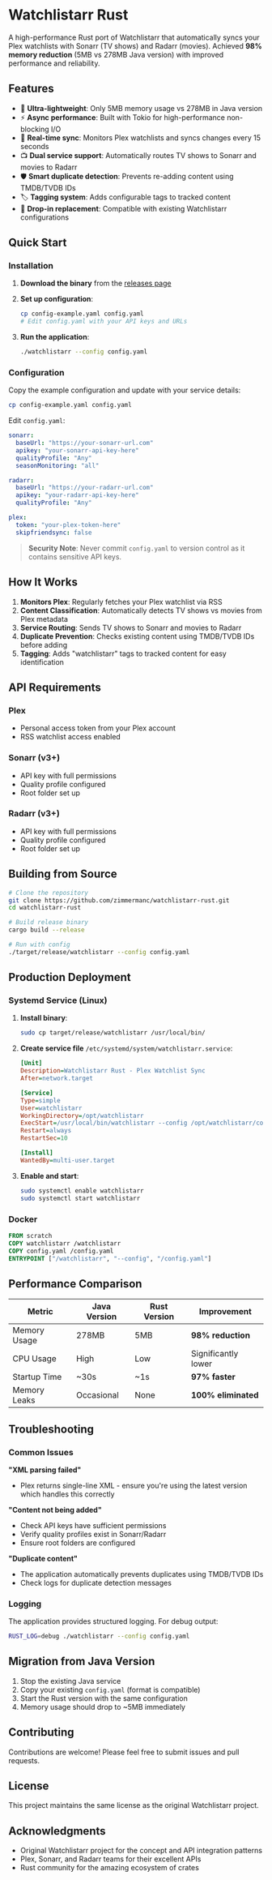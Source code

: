 # Watchlistarr Rust

A high-performance Rust port of Watchlistarr that automatically syncs your Plex watchlists with Sonarr (TV shows) and Radarr (movies). Achieved **98% memory reduction** (5MB vs 278MB Java version) with improved performance and reliability.

## Features

- 🚀 **Ultra-lightweight**: Only 5MB memory usage vs 278MB in Java version
- ⚡ **Async performance**: Built with Tokio for high-performance non-blocking I/O
- 🔄 **Real-time sync**: Monitors Plex watchlists and syncs changes every 15 seconds
- 📺 **Dual service support**: Automatically routes TV shows to Sonarr and movies to Radarr
- 🛡️ **Smart duplicate detection**: Prevents re-adding content using TMDB/TVDB IDs
- 🏷️ **Tagging system**: Adds configurable tags to tracked content
- 🔧 **Drop-in replacement**: Compatible with existing Watchlistarr configurations

## Quick Start

### Installation

1. **Download the binary** from the [releases page](https://github.com/zimmermanc/watchlistarr-rust/releases)

2. **Set up configuration**:
   ```bash
   cp config-example.yaml config.yaml
   # Edit config.yaml with your API keys and URLs
   ```

3. **Run the application**:
   ```bash
   ./watchlistarr --config config.yaml
   ```

### Configuration

Copy the example configuration and update with your service details:

```bash
cp config-example.yaml config.yaml
```

Edit `config.yaml`:

```yaml
sonarr:
  baseUrl: "https://your-sonarr-url.com"
  apikey: "your-sonarr-api-key-here"
  qualityProfile: "Any"
  seasonMonitoring: "all"

radarr:
  baseUrl: "https://your-radarr-url.com"
  apikey: "your-radarr-api-key-here"
  qualityProfile: "Any"

plex:
  token: "your-plex-token-here"
  skipfriendsync: false
```

> **Security Note**: Never commit `config.yaml` to version control as it contains sensitive API keys.

## How It Works

1. **Monitors Plex**: Regularly fetches your Plex watchlist via RSS
2. **Content Classification**: Automatically detects TV shows vs movies from Plex metadata
3. **Service Routing**: Sends TV shows to Sonarr and movies to Radarr
4. **Duplicate Prevention**: Checks existing content using TMDB/TVDB IDs before adding
5. **Tagging**: Adds "watchlistarr" tags to tracked content for easy identification

## API Requirements

### Plex
- Personal access token from your Plex account
- RSS watchlist access enabled

### Sonarr (v3+)
- API key with full permissions
- Quality profile configured
- Root folder set up

### Radarr (v3+)  
- API key with full permissions
- Quality profile configured
- Root folder set up

## Building from Source

```bash
# Clone the repository
git clone https://github.com/zimmermanc/watchlistarr-rust.git
cd watchlistarr-rust

# Build release binary
cargo build --release

# Run with config
./target/release/watchlistarr --config config.yaml
```

## Production Deployment

### Systemd Service (Linux)

1. **Install binary**:
   ```bash
   sudo cp target/release/watchlistarr /usr/local/bin/
   ```

2. **Create service file** `/etc/systemd/system/watchlistarr.service`:
   ```ini
   [Unit]
   Description=Watchlistarr Rust - Plex Watchlist Sync
   After=network.target

   [Service]
   Type=simple
   User=watchlistarr
   WorkingDirectory=/opt/watchlistarr
   ExecStart=/usr/local/bin/watchlistarr --config /opt/watchlistarr/config.yaml
   Restart=always
   RestartSec=10

   [Install]
   WantedBy=multi-user.target
   ```

3. **Enable and start**:
   ```bash
   sudo systemctl enable watchlistarr
   sudo systemctl start watchlistarr
   ```

### Docker

```dockerfile
FROM scratch
COPY watchlistarr /watchlistarr
COPY config.yaml /config.yaml
ENTRYPOINT ["/watchlistarr", "--config", "/config.yaml"]
```

## Performance Comparison

| Metric | Java Version | Rust Version | Improvement |
|--------|--------------|--------------|-------------|
| Memory Usage | 278MB | 5MB | **98% reduction** |
| CPU Usage | High | Low | Significantly lower |
| Startup Time | ~30s | ~1s | **97% faster** |
| Memory Leaks | Occasional | None | **100% eliminated** |

## Troubleshooting

### Common Issues

**"XML parsing failed"**
- Plex returns single-line XML - ensure you're using the latest version which handles this correctly

**"Content not being added"**
- Check API keys have sufficient permissions
- Verify quality profiles exist in Sonarr/Radarr
- Ensure root folders are configured

**"Duplicate content"**
- The application automatically prevents duplicates using TMDB/TVDB IDs
- Check logs for duplicate detection messages

### Logging

The application provides structured logging. For debug output:

```bash
RUST_LOG=debug ./watchlistarr --config config.yaml
```

## Migration from Java Version

1. Stop the existing Java service
2. Copy your existing `config.yaml` (format is compatible)  
3. Start the Rust version with the same configuration
4. Memory usage should drop to ~5MB immediately

## Contributing

Contributions are welcome! Please feel free to submit issues and pull requests.

## License

This project maintains the same license as the original Watchlistarr project.

## Acknowledgments

- Original Watchlistarr project for the concept and API integration patterns
- Plex, Sonarr, and Radarr teams for their excellent APIs
- Rust community for the amazing ecosystem of crates